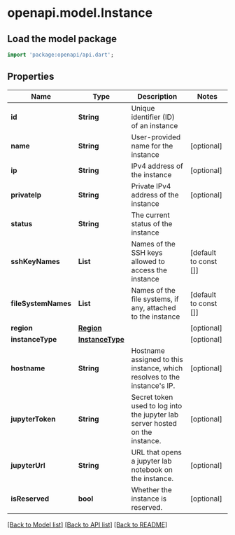 # openapi.model.Instance

## Load the model package
```dart
import 'package:openapi/api.dart';
```

## Properties
Name | Type | Description | Notes
------------ | ------------- | ------------- | -------------
**id** | **String** | Unique identifier (ID) of an instance | 
**name** | **String** | User-provided name for the instance | [optional] 
**ip** | **String** | IPv4 address of the instance | [optional] 
**privateIp** | **String** | Private IPv4 address of the instance | [optional] 
**status** | **String** | The current status of the instance | 
**sshKeyNames** | **List<String>** | Names of the SSH keys allowed to access the instance | [default to const []]
**fileSystemNames** | **List<String>** | Names of the file systems, if any, attached to the instance | [default to const []]
**region** | [**Region**](Region.md) |  | [optional] 
**instanceType** | [**InstanceType**](InstanceType.md) |  | [optional] 
**hostname** | **String** | Hostname assigned to this instance, which resolves to the instance's IP. | [optional] 
**jupyterToken** | **String** | Secret token used to log into the jupyter lab server hosted on the instance. | [optional] 
**jupyterUrl** | **String** | URL that opens a jupyter lab notebook on the instance. | [optional] 
**isReserved** | **bool** | Whether the instance is reserved. | [optional] 

[[Back to Model list]](../README.md#documentation-for-models) [[Back to API list]](../README.md#documentation-for-api-endpoints) [[Back to README]](../README.md)


